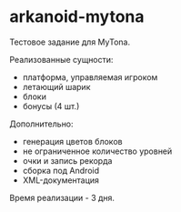 # arkanoid-mytona
 
Тестовое задание для MyTona.

Реализованные сущности:

 * платформа, управляемая игроком
 * летающий шарик
 * блоки
 * бонусы (4 шт.)

 Дополнительно:

 * генерация цветов блоков
 * не ограниченное количество уровней
 * очки и запись рекорда
 * сборка под Android
 * XML-документация

Время реализации - 3 дня.